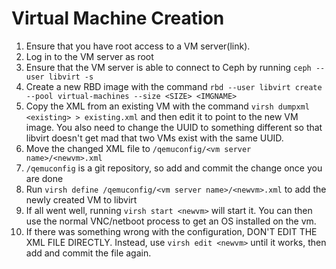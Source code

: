 # Virtual Machine Creation

1. Ensure that you have root access to a VM server\(link\).
2. Log in to the VM server as root
3. Ensure that the VM server is able to connect to Ceph by running `ceph --user libvirt -s`
4. Create a new RBD image with the command `rbd --user libvirt create --pool virtual-machines --size <SIZE> <IMGNAME>`
5. Copy the XML from an existing VM with the command `virsh dumpxml <existing> > existing.xml` and then edit it to point to the new VM image.  You also need to change the UUID to something different so that libvirt doesn't get mad that two VMs exist with the same UUID.
6. Move the changed XML file to `/qemuconfig/<vm server name>/<newvm>.xml`
7. `/qemuconfig` is a git repository, so add and commit the change once you are done
8. Run `virsh define /qemuconfig/<vm server name>/<newvm>.xml` to add the newly created VM to libvirt
9. If all went well, running `virsh start <newvm>` will start it.  You can then use the normal VNC/netboot process to get an OS installed on the vm.
10. If there was something wrong with the configuration, DON'T EDIT THE XML FILE DIRECTLY.  Instead, use `virsh edit <newvm>` until it works, then add and commit the file again.

